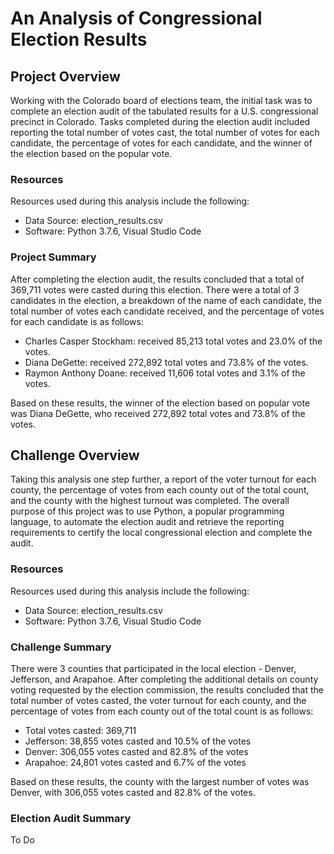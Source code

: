 # An Analysis of Congressional Election Results

## Project Overview
Working with the Colorado board of elections team, the initial task was to complete an election audit of the tabulated results for a U.S. congressional precinct in Colorado. Tasks completed during the election audit included reporting the total number of votes cast, the total number of votes for each candidate, the percentage of votes for each candidate, and the winner of the election based on the popular vote. 

### Resources
Resources used during this analysis include the following:
- Data Source: election_results.csv
- Software: Python 3.7.6, Visual Studio Code 

### Project Summary
After completing the election audit, the results concluded that a total of 369,711 votes were casted during this election. There were a total of 3 candidates in the election, a breakdown of the name of each candidate, the total number of votes each candidate received, and the percentage of votes for each candidate is as follows:

- Charles Casper Stockham: received 85,213 total votes and 23.0% of the votes.
- Diana DeGette: received 272,892 total votes and 73.8% of the votes.
- Raymon Anthony Doane: received 11,606 total votes and 3.1% of the votes.

Based on these results, the winner of the election based on popular vote was Diana DeGette, who received 272,892 total votes and 73.8% of the votes.

## Challenge Overview
Taking this analysis one step further, a report of the voter turnout for each county, the percentage of votes from each county out of the total count, and the county with the highest turnout was completed. The overall purpose of this project was to use Python, a popular programming language, to automate the election audit and retrieve the reporting requirements to certify the local congressional election and complete the audit.

### Resources
Resources used during this analysis include the following:
- Data Source: election_results.csv
- Software: Python 3.7.6, Visual Studio Code 

### Challenge Summary
There were 3 counties that participated in the local election - Denver, Jefferson, and Arapahoe. After completing the additional details on county voting requested by the election commission, the results concluded that the total number of votes casted, the voter turnout for each county, and the percentage of votes from each county out of the total count is as follows:

- Total votes casted: 369,711
- Jefferson: 38,855 votes casted and 10.5% of the votes
- Denver: 306,055 votes casted and 82.8% of the votes
- Arapahoe: 24,801 votes casted and 6.7% of the votes 

Based on these results, the county with the largest number of votes was Denver, with 306,055 votes casted and 82.8% of the votes.

### Election Audit Summary
To Do
